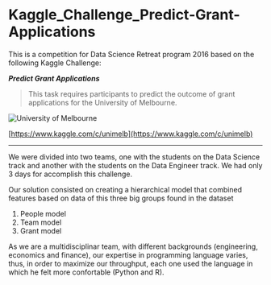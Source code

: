 # Kaggle_Challenge_Predict-Grant-Applications

This is a competition for Data Science Retreat program 2016 based on the following Kaggle Challenge:


***Predict Grant Applications***

> This task requires participants to predict the outcome of grant applications for the University of Melbourne. 

![University of Melbourne](https://kaggle2.blob.core.windows.net/competitions/kaggle/2445/logos/front_page.png)

[https://www.kaggle.com/c/unimelb](https://www.kaggle.com/c/unimelb)



----------

We were divided into two teams, one with the students on the Data Science track and another with the students on the Data Engineer track. We had only 3 days for accomplish this challenge.

Our solution consisted on creating a hierarchical model that combined features based on data of this three big groups found in the dataset

1. People model
2. Team model
3. Grant model


As we are a multidisciplinar team, with different backgrounds (engineering, economics and finance), our expertise in programming language varies, thus, in order to maximize our throughput, each one used the language in which he felt more confortable (Python and R).
